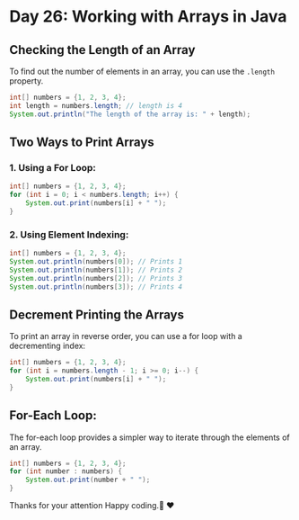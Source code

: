 # Day 26: Working with Arrays in Java

## **Checking the Length of an Array**
To find out the number of elements in an array, you can use the `.length` property.
```java
int[] numbers = {1, 2, 3, 4};
int length = numbers.length; // length is 4
System.out.println("The length of the array is: " + length);
```

## Two Ways to Print Arrays
### 1. **Using a For Loop:**
```java
int[] numbers = {1, 2, 3, 4};
for (int i = 0; i < numbers.length; i++) {
    System.out.print(numbers[i] + " ");
}
```
### 2. **Using Element Indexing:**
```java
int[] numbers = {1, 2, 3, 4};
System.out.println(numbers[0]); // Prints 1
System.out.println(numbers[1]); // Prints 2
System.out.println(numbers[2]); // Prints 3
System.out.println(numbers[3]); // Prints 4
```

## **Decrement Printing the Arrays**

To print an array in reverse order, you can use a for loop with a decrementing index:
```java
int[] numbers = {1, 2, 3, 4};
for (int i = numbers.length - 1; i >= 0; i--) {
    System.out.print(numbers[i] + " ");
}
```

## **For-Each Loop:**
The for-each loop provides a simpler way to iterate through the elements of an array.
```java
int[] numbers = {1, 2, 3, 4};
for (int number : numbers) {
    System.out.print(number + " ");
}
```

Thanks for your attention Happy coding.🙏 ❤️


